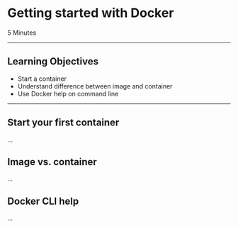 #  Getting started with Docker

5 Minutes

-------------------------

## Learning Objectives

* Start a container
* Understand difference between image and container
* Use Docker help on command line

----------------------------------------------------

## Start your first container

...

## Image vs. container

...

## Docker CLI help

...

<!--
Next: [Working with OpenRefine](01-working-with-openrefine.html)
-->